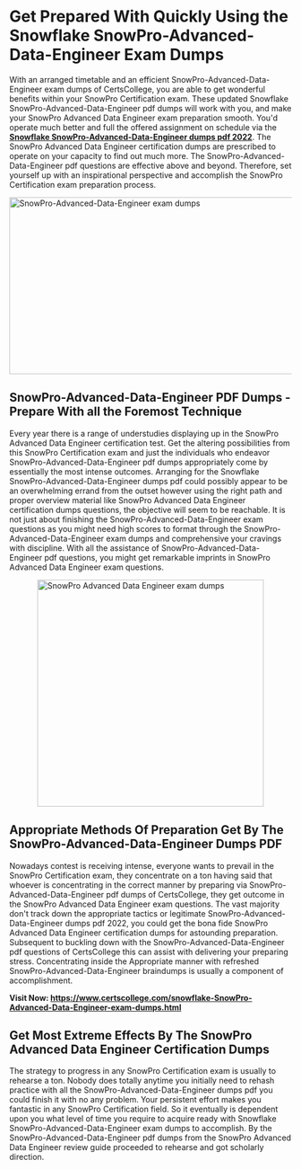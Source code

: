 <h1><strong>Get Prepared With Quickly Using the Snowflake SnowPro-Advanced-Data-Engineer Exam Dumps&nbsp;</strong></h1>
<p><span style="font-weight: 400;">With an arranged timetable and an efficient  SnowPro-Advanced-Data-Engineer exam dumps of CertsCollege, you are able to get wonderful benefits within your SnowPro Certification exam. These updated Snowflake SnowPro-Advanced-Data-Engineer pdf dumps will work with you, and make your SnowPro Advanced  Data Engineer exam preparation smooth. You'd operate much better and full the offered assignment on schedule via the <strong><a href="https://www.certscollege.com/snowflake-SnowPro-Advanced-Data-Engineer-exam-dumps.html">Snowflake SnowPro-Advanced-Data-Engineer dumps pdf 2022</a></strong>. The SnowPro Advanced  Data Engineer certification dumps are prescribed to operate on your capacity to find out much more. The  SnowPro-Advanced-Data-Engineer pdf questions are effective above and beyond. Therefore, set yourself up with an inspirational perspective and accomplish the SnowPro Certification exam preparation process.&nbsp;</span></p>
<p><span style="font-weight: 400;"><img style="display: block; margin-left: auto; margin-right: auto;" src="https://i.ibb.co/CPDK3ps/Yellow-and-Blue-Initiative-Blog-Banner.png" alt="SnowPro-Advanced-Data-Engineer exam dumps" width="559" height="315" /></span></p>
<h2><strong>SnowPro-Advanced-Data-Engineer PDF Dumps - Prepare With all the Foremost Technique</strong></h2>
<p><span style="font-weight: 400;">Every year there is a range of understudies displaying up in the SnowPro Advanced  Data Engineer certification test. Get the altering possibilities from this SnowPro Certification exam and just the individuals who endeavor SnowPro-Advanced-Data-Engineer pdf dumps appropriately come by essentially the most intense outcomes. Arranging for the Snowflake SnowPro-Advanced-Data-Engineer dumps pdf could possibly appear to be an overwhelming errand from the outset however using the right path and proper overview material like SnowPro Advanced  Data Engineer certification dumps questions, the objective will seem to be reachable. It is not just about finishing the SnowPro-Advanced-Data-Engineer exam questions as you might need high scores to format through the SnowPro-Advanced-Data-Engineer exam dumps and comprehensive your cravings with discipline. With all the assistance of SnowPro-Advanced-Data-Engineer pdf questions, you might get remarkable imprints in SnowPro Advanced  Data Engineer exam questions.</span></p>
<p><span style="font-weight: 400;"><a href="https://bit.ly/3CoV6Dn"><img style="display: block; margin-left: auto; margin-right: auto;" src="https://i.ibb.co/9tMrhdY/Teacher-Appreciation-Invitation.png" alt="SnowPro Advanced  Data Engineer exam dumps " width="404" height="404" /></a></span></p>
<h2><strong>Appropriate Methods Of Preparation Get By The SnowPro-Advanced-Data-Engineer Dumps PDF</strong></h2>
<p><span style="font-weight: 400;">Nowadays contest is receiving intense, everyone wants to prevail in the SnowPro Certification exam, they concentrate on a ton having said that whoever is concentrating in the correct manner by preparing via SnowPro-Advanced-Data-Engineer pdf dumps of CertsCollege, they get outcome in the SnowPro Advanced  Data Engineer exam questions. The vast majority don't track down the appropriate tactics or legitimate SnowPro-Advanced-Data-Engineer dumps pdf 2022, you could get the bona fide SnowPro Advanced  Data Engineer certification dumps for astounding preparation. Subsequent to buckling down with the  SnowPro-Advanced-Data-Engineer pdf questions of CertsCollege this can assist with delivering your preparing stress. Concentrating inside the Appropriate manner with refreshed SnowPro-Advanced-Data-Engineer braindumps is usually a component of accomplishment.</span></p>
<p><span style="font-weight: 400;"><strong>Visit Now: <a href="https://www.certscollege.com/snowflake-SnowPro-Advanced-Data-Engineer-exam-dumps.html">https://www.certscollege.com/snowflake-SnowPro-Advanced-Data-Engineer-exam-dumps.html</a></strong></span></p>
<h2><strong>Get Most Extreme Effects By The SnowPro Advanced  Data Engineer Certification Dumps</strong></h2>
<p><span style="font-weight: 400;">The strategy to progress in any SnowPro Certification exam is usually to rehearse a ton. Nobody does totally anytime you initially need to rehash practice with all the SnowPro-Advanced-Data-Engineer dumps pdf you could finish it with no any problem. Your persistent effort makes you fantastic in any SnowPro Certification field. So it eventually is dependent upon you what level of time you require to acquire ready with Snowflake SnowPro-Advanced-Data-Engineer exam dumps to accomplish. By the SnowPro-Advanced-Data-Engineer pdf dumps from the SnowPro Advanced  Data Engineer review guide proceeded to rehearse and got scholarly direction.</span></p>

